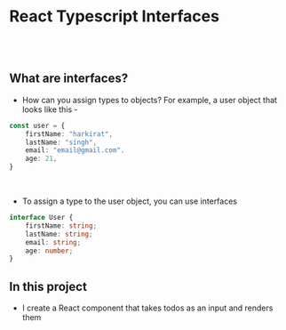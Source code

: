 # React Typescript Interfaces

<br/><br/>

## What are interfaces?
- How can you assign types to objects? For example, a user object that looks like this - 
```typescript
const user = {
	firstName: "harkirat",
	lastName: "singh",
	email: "email@gmail.com".
	age: 21,
}
```
<br/>

- To assign a type to the user object, you can use interfaces

```typescript
interface User {
	firstName: string;
	lastName: string;
	email: string;
	age: number;
}
```




## In this project
- I create a React component that takes todos as an input and renders them

```typescript

```